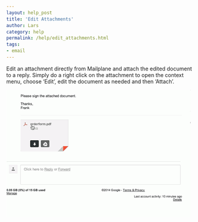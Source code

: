 ```yaml
---
layout: help_post
title: 'Edit Attachments'
author: Lars
category: help
permalink: /help/edit_attachments.html
tags:
- email
---
```


Edit an attachment directly from Mailplane and attach the edited document to a reply. Simply do a right click on the attachment to open the context menu, choose ‘Edit’, edit the document as needed and then ‘Attach’.

![](/assets/help/2014-09-03-edit_attachments/edit_attachment.gif)

